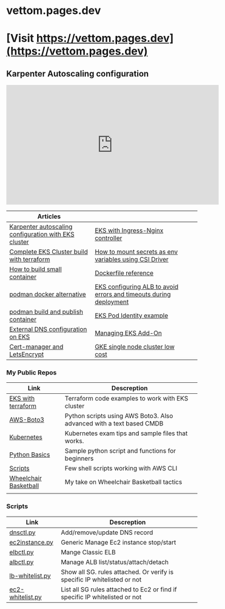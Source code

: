 # vettom.pages.dev

# [Visit https://vettom.pages.dev](https://vettom.pages.dev)

## Karpenter Autoscaling configuration
<iframe width="560" height="315" src="https://www.youtube.com/embed/TztGj7lL9o4?si=Ck5HWyI2kKwB8yBr" title="YouTube video player" frameborder="0" allow="accelerometer; autoplay; clipboard-write; encrypted-media; gyroscope; picture-in-picture; web-share" referrerpolicy="strict-origin-when-cross-origin" allowfullscreen></iframe>


| Articles |||
|-------------------------| -------------------------| -------------------------|
|[Karpenter autoscaling configuration with EKS cluster ](https://vettom.pages.dev/Eks/eks-cluster-karpenterV1/)| [EKS with Ingress-Nginx controller](https://vettom.pages.dev/Eks/eks-ingress-nginx/)|
|[Complete EKS Cluster build with terraform](https://vettom.pages.dev/Eks/first-eks-cluster/)| [How to mount secrets as env variables using CSI Driver](http://vettom.pages.dev/blog/2024/04/02/eks-secrets-as-env-variable-with-csi-driver/)|
|[How to build small container](https://vettom.pages.dev/Container/build_small_container/)|[Dockerfile reference](https://vettom.pages.dev/Container/dockerfile_reference/)|
|[podman docker alternative](https://vettom.pages.dev/Container/podman/)|[EKS configuring ALB to avoid errors and timeouts during deployment](https://vettom.pages.dev/blog/2024/03/28/eks-avoid-errors-and-timeout-during-deployment-alb/)|
|[podman build and publish container](https://vettom.pages.dev/Container/container_on_mac/)|[EKS Pod Identity example](https://vettom.pages.dev/Eks/pod-identity/) |
|[External DNS configuration on EKS](https://vettom.pages.dev/K8s/external-dns/)|[Managing EKS Add-On](http://localhost:8000/Eks/eks-addon-manage/)|
|[Cert-manager and LetsEncrypt ](https://vettom.pages.dev/K8s/cert-manager/)|[GKE single node cluster low cost](https://vettom.pages.dev/GCP/quick-gke-cluster/)|


### My Public Repos 

| Link | Descreption |
| ------------- |------------- |
|[EKS with terraform](https://github.com/vettom/aws-eks-terraform)|Terraform code examples to work with EKS cluster|
|[AWS-Boto3](https://github.com/vettom/Aws-Boto3)|Python scripts using AWS Boto3. Also advanced with a text based CMDB|
|[Kubernetes](https://github.com/vettom/Kubernetes)|Kubernetes exam tips and sample files that works.|
|[Python Basics](https://github.com/vettom/PythonBasics)|Sample python script and functions for beginners|
|[Scripts](https://github.com/vettom/Scripts)|Few shell scripts working with AWS CLI|
|[Wheelchair Basketball](https://vettom.pages.dev/wheelchairbasketball/)|My take on Wheelchair Basketball tactics|
|||




### Scripts 
| Link | Descreption |
| ------------- |------------- |
|[dnsctl.py](https://github.com/vettom/Aws-Boto3#dnsupdatepy)|Add/remove/update DNS record|
|[ec2instance.py](https://github.com/vettom/Aws-Boto3#ec2instancepy)|Generic Manage Ec2 instance stop/start|
|[elbctl.py](https://github.com/vettom/Aws-Boto3#elbctlpy)|Mange Classic ELB|
|[albctl.py](https://github.com/vettom/Aws-Boto3#albctlpy-elb-v2)|Manage ALB list/status/attach/detach|
|[lb-whitelist.py](https://github.com/vettom/Aws-Boto3#lb-whitelistcheckpy)|Show all SG. rules attached. Or verify is specific IP whitelisted or not|
|[ec2-whitelist.py](https://github.com/vettom/Aws-Boto3/blob/master/ec2-whitelistcheck.py) |List all SG rules attached to Ec2 or find if specific IP whitelisted or not|
